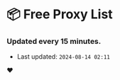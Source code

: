 # :package: Free Proxy List
### Updated every 15 minutes.

- Last updated: `2024-08-14 02:11`

:heart:
